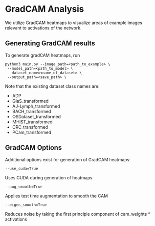 # GradCAM Analysis

We utilize GradCAM heatmaps to visualize areas of example images relevant to activations of the network. 

## Generating GradCAM results 

To generate gradCAM heatmaps, run

```
python3 main.py --image_path=<path_to_example> \
 --model_path=<path_to_model> \
 --dataset_name=<name_of_dataset> \
 --output_path=<save_path> \

```

Note that the existing dataset class names are:
* ADP
* GlaS_transformed
* AJ-Lymph_transformed
* BACH_transformed
* OSDataset_transformed
* MHIST_transformed
* CRC_transformed
* PCam_transformed

## GradCAM Options

Additional options exist for generation of GradCAM heatmaps:

```
--use_cuda=True
```
Uses CUDA during generation of heatmaps


```
--aug_smooth=True
```
Applies test time augmentation to smooth the CAM


```
--eigen_smooth=True
```
Reduces noise by taking the first principle component of cam_weights * activations
